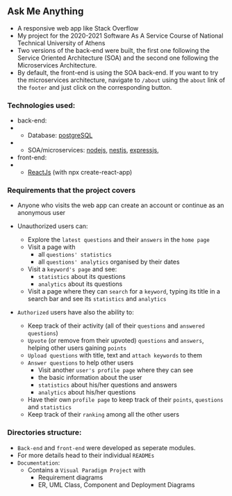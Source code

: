 ## Ask Me Anything

* A responsive web app like Stack Overflow
* My project for the 2020-2021 Software As A Service Course of National Technical University of Athens
* Two versions of the back-end were built, the first one following the Service Oriented Architecture (SOA) and the second one following the Microservices Architecture.
* By default, the front-end is using the SOA back-end. If you want to try the microservices architecture, navigate to `/about` using the `about` link of the `footer` and just click on the corresponding button.

### Technologies used:
* back-end:
* * Database: [postgreSQL](https://www.postgresql.org)
* * SOA/microservices: [nodejs](https://nodejs.org), [nestjs](https://nestjs.com), [expressjs](https://expressjs.com/), 
* front-end:
* * [ReactJs](https://reactjs.org) (with npx create-react-app)

### Requirements that the project covers
* Anyone who visits the web app can create an account or continue as an anonymous user

* Unauthorized users can:
    * Explore the `latest questions` and their `answers` in the `home page`
    * Visit a page with 
        * all `questions' statistics`
        * all `questions' analytics` organised by their dates
    * Visit a `keyword's page` and see:
        * `statistics` about its questions
        * `analytics` about its questions
    * Visit a page where they can `search` for a `keyword`, typing its title in a search bar and see its `statistics` and `analytics`
    
* `Authorized` users have also the ability to:
    * Keep track of their activity (all of their `questions` and `answered questions`)
    * `Upvote` (or remove from their upvoted) `questions` and `answers`, helping other users gaining `points`
    * `Upload questions` with title, text and `attach keywords` to them
    * `Answer questions` to help other users
        * Visit another `user's profile page` where they can see
        * the basic information about the user
        * `statistics` about his/her questions and answers
        * `analytics` about his/her questions
    * Have their own `profile page` to keep track of their `points`, `questions` and `statistics`
    * Keep track of their `ranking` among all the other users


### Directories structure:
* `Back-end` and `front-end` were developed as seperate modules.
* For more details head to their individual `READMEs`
* `Documentation`:
    * Contains a `Visual Paradigm Project` with 
        * Requirement diagrams
        * ER, UML Class, Component and Deployment Diagrams